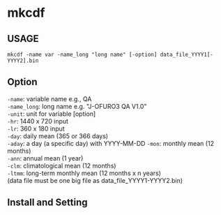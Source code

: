 # mkcdf

## USAGE
`mkcdf -name var -name_long "long name" [-option] data_file_YYYY1[-YYYY2].bin`

## Option
`-name`: variable name e.g., QA  
`-name_long`: long name e.g. "J-OFURO3 QA V1.0"  
`-unit`: unit for variable [option]  
`-hr`: 1440 x 720 input  
`-lr`: 360 x 180 input  
`-day`: daily mean (365 or 366 days)  
`-aday`: a day (a specific day) with YYYY-MM-DD 
`-mon`: monthly mean (12 months)  
`-ann`: annual mean  (1 year)  
`-clm`: climatological mean (12 months)  
`-ltmm`: long-term monthly mean (12 months x n years)  
        (data file must be one big file as data_file_YYYY1-YYYY2.bin)
## Install and Setting


